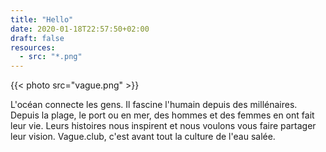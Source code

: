 ```yaml
---
title: "Hello"
date: 2020-01-18T22:57:50+02:00
draft: false
resources:
  - src: "*.png"
---
```


{{< photo src="vague.png" >}}

L'océan connecte les gens. Il fascine l'humain depuis des millénaires. Depuis la plage, le port ou en mer, des hommes et des femmes en ont fait leur vie. Leurs histoires nous inspirent et nous voulons vous faire partager leur vision. Vague.club, c'est avant tout la culture de l'eau salée.